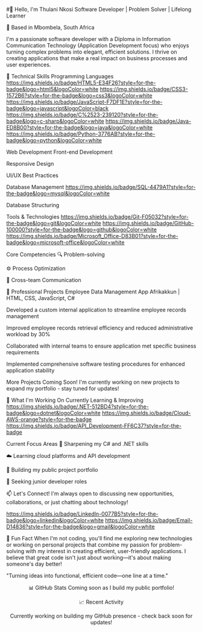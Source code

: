 #👋 Hello, I'm Thulani Nkosi
Software Developer | Problem Solver | Lifelong Learner

📍 Based in Mbombela, South Africa

I'm a passionate software developer with a Diploma in Information Communication Technology (Application Development focus) who enjoys turning complex problems into elegant, efficient solutions. I thrive on creating applications that make a real impact on business processes and user experiences.

🚀 Technical Skills
Programming Languages
https://img.shields.io/badge/HTML5-E34F26?style=for-the-badge&logo=html5&logoColor=white
https://img.shields.io/badge/CSS3-1572B6?style=for-the-badge&logo=css3&logoColor=white
https://img.shields.io/badge/JavaScript-F7DF1E?style=for-the-badge&logo=javascript&logoColor=black
https://img.shields.io/badge/C%2523-239120?style=for-the-badge&logo=c-sharp&logoColor=white
https://img.shields.io/badge/Java-ED8B00?style=for-the-badge&logo=java&logoColor=white
https://img.shields.io/badge/Python-3776AB?style=for-the-badge&logo=python&logoColor=white

Web Development
Front-end Development

Responsive Design

UI/UX Best Practices

Database Management
https://img.shields.io/badge/SQL-4479A1?style=for-the-badge&logo=mysql&logoColor=white

Database Structuring

Tools & Technologies
https://img.shields.io/badge/Git-F05032?style=for-the-badge&logo=git&logoColor=white
https://img.shields.io/badge/GitHub-100000?style=for-the-badge&logo=github&logoColor=white
https://img.shields.io/badge/Microsoft_Office-D83B01?style=for-the-badge&logo=microsoft-office&logoColor=white

Core Competencies
🔍 Problem-solving

⚙️ Process Optimization

🤝 Cross-team Communication

💼 Professional Projects
Employee Data Management App
Afrikakkun | HTML, CSS, JavaScript, C#

Developed a custom internal application to streamline employee records management

Improved employee records retrieval efficiency and reduced administrative workload by 30%

Collaborated with internal teams to ensure application met specific business requirements

Implemented comprehensive software testing procedures for enhanced application stability

More Projects Coming Soon!
I'm currently working on new projects to expand my portfolio - stay tuned for updates!

🎯 What I'm Working On
Currently Learning & Improving
https://img.shields.io/badge/.NET-512BD4?style=for-the-badge&logo=dotnet&logoColor=white
https://img.shields.io/badge/Cloud-AWS-orange?style=for-the-badge
https://img.shields.io/badge/API_Development-FF6C37?style=for-the-badge

Current Focus Areas
🔨 Sharpening my C# and .NET skills

☁️ Learning cloud platforms and API development

📂 Building my public project portfolio

💼 Seeking junior developer roles

📫 Let's Connect!
I'm always open to discussing new opportunities, collaborations, or just chatting about technology!

https://img.shields.io/badge/LinkedIn-0077B5?style=for-the-badge&logo=linkedin&logoColor=white
https://img.shields.io/badge/Email-D14836?style=for-the-badge&logo=gmail&logoColor=white

🌟 Fun Fact
When I'm not coding, you'll find me exploring new technologies or working on personal projects that combine my passion for problem-solving with my interest in creating efficient, user-friendly applications. I believe that great code isn't just about working—it's about making someone's day better!

"Turning ideas into functional, efficient code—one line at a time."

<div align="center">
📊 GitHub Stats
Coming soon as I build my public portfolio!

📈 Recent Activity
<!--START_SECTION:activity-->
Currently working on building my GitHub presence - check back soon for updates!

<!--END_SECTION:activity--></div>
